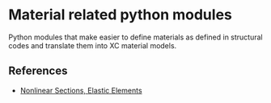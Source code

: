# Material related python modules

Python modules that make easier to define materials as defined in structural codes and translate them into XC material models.

## References
- [Nonlinear Sections, Elastic Elements](https://portwooddigital.com/2022/07/24/nonlinear-sections-elastic-elements/)
